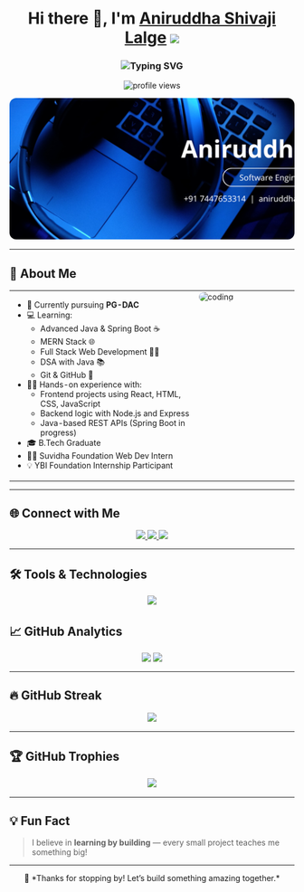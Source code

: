 <h1 align="center">
  Hi there 👋, I'm <a href="https://github.com/aniruddha7447" target="_blank">Aniruddha Shivaji Lalge</a>
  <img src="https://media.giphy.com/media/hvRJCLFzcasrR4ia7z/giphy.gif" width="35px" />
</h1>

<h3 align="center">
  <img src="https://readme-typing-svg.herokuapp.com?font=Fira+Code&duration=2000&pause=1000&color=00F7FF&center=true&vCenter=true&width=450&lines=Java+Developer;Spring+Boot+Learner;Frontend+Developer;MERN+Stack+Developer;Loves+Building+Projects" alt="Typing SVG" />
</h3>

<p align="center">
  <img src="https://komarev.com/ghpvc/?username=aniruddha7447&label=Profile%20views&color=0e75b6&style=flat" alt="profile views" />
</p>

<!-- Custom Tech Banner -->
<p align="center">
  <img src="assets/github-banner.png" alt="GitHub Banner" width="1000px" height="250px" style="object-fit: cover; border-radius: 12px;" />
</p>

---

## 🚀 About Me

<table>
  <tr>
    <td valign="top" width="65%">
      <ul>
        <li>🌱 Currently pursuing <strong>PG-DAC</strong></li>
        <li>💻 Learning:
          <ul>
            <li>Advanced Java & Spring Boot ☕</li>
            <li>MERN Stack 🌐</li>
            <li>Full Stack Web Development 🧑‍💻</li>
            <li>DSA with Java 📚</li>
            <li>Git & GitHub 🔧</li>
          </ul>
        </li>
        <li>👨‍💻 Hands-on experience with:
          <ul>
            <li>Frontend projects using React, HTML, CSS, JavaScript</li>
            <li>Backend logic with Node.js and Express</li>
            <li>Java-based REST APIs (Spring Boot in progress)</li>
          </ul>
        </li>
        <li>🎓 B.Tech Graduate</li>
        <li>👨‍💻 Suvidha Foundation Web Dev Intern</li>
        <li>💡 YBI Foundation Internship Participant</li>
      </ul>
    </td>
    <td valign="top" width="35%">
      <img src="https://media.giphy.com/media/qgQUggAC3Pfv687qPC/giphy.gif" alt="coding" width="100%" height="250px" style="object-fit: cover; border-radius: 12px;" />
    </td>
  </tr>
</table>

---

## 🌐 Connect with Me

<p align="center">
  <a href="mailto:aniruddhalalge283@gmail.com" target="_blank">
    <img src="https://img.shields.io/badge/Gmail-D14836?style=for-the-badge&logo=gmail&logoColor=white" />
  </a>
  <a href="https://www.linkedin.com/in/aniruddha-lalge-aa06041b3" target="_blank">
    <img src="https://img.shields.io/badge/LinkedIn-0A66C2?style=for-the-badge&logo=linkedin&logoColor=white" />
  </a>
  <a href="https://www.geeksforgeeks.org/user/aniruddhalalge283/" target="_blank">
    <img src="https://img.shields.io/badge/GeeksforGeeks-1F8A70?style=for-the-badge&logoColor=white" />
  </a>
</p>

---

## 🛠️ Tools & Technologies

<p align="center">
  <img src="https://skillicons.dev/icons?i=java,spring,html,css,js,react,nodejs,express,mongodb,mysql,git,github,vscode" />
</p>

## 📈 GitHub Analytics

<p align="center">
  <img src="https://github-readme-stats.vercel.app/api?username=aniruddha7447&show_icons=true&theme=tokyonight" width="48%" />
  <img src="https://github-readme-stats.vercel.app/api/top-langs/?username=aniruddha7447&layout=compact&theme=tokyonight" width="48%" />
</p>

---

## 🔥 GitHub Streak

<p align="center">
  <img src="https://github-readme-streak-stats.herokuapp.com/?user=aniruddha7447&theme=tokyonight" />
</p>

---

## 🏆 GitHub Trophies

<p align="center">
  <img src="https://github-profile-trophy.vercel.app/?username=aniruddha7447&theme=tokyonight&row=2&column=4" />
</p>

---

## 💡 Fun Fact

> I believe in **learning by building** — every small project teaches me something big!

---

<p align="center">
  🚀 *Thanks for stopping by! Let’s build something amazing together.*
</p>

